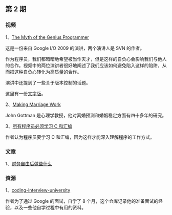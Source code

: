 ## 第 2 期

### 视频

1、[The Myth of the Genius Programmer](https://www.youtube.com/watch?v=0SARbwvhupQ)

这是一份来自 Google I/O 2009 的演讲，两个演讲人是 SVN 的作者。

作为程序员，我们都暗暗地希望被当作天才，但是这样的自负心会影响我们与他人的合作。视频中的两位演讲者很好地阐述了我们应该如何避免陷入这样的陷阱，从而把这种自负心转化为高质量的合作。

演讲中还提到了一些关于版本控制的话题。

这里有一份[文字版](https://www.rubyplus.net/2016/10/google-io-2009-myth-of-genius-programmer.html)。

2、[Making Marriage Work](https://www.youtube.com/watch?v=AKTyPgwfPgg)

John Gottman 是心理学教授，他对离婚预测和婚姻稳定方面有四十多年的研究。

3、[所有程序员必须学习 C 和汇编](https://www.deconstructconf.com/2017/joe-damato-all-programmers-must-learn-c-and-assembly)

作者认为程序员要学习 C 和汇编，因为这样才能深入理解程序的工作方式。

### 文章

1、[财务自由后做些什么](https://blog.youxu.info)

### 资源

1、[coding-interview-university](https://github.com/jwasham/coding-interview-university)

作者为了通过 Google 的面试，自学了 8 个月，这个仓库记录他的准备面试的经验，以及一些他自学过程中有用的资料。
